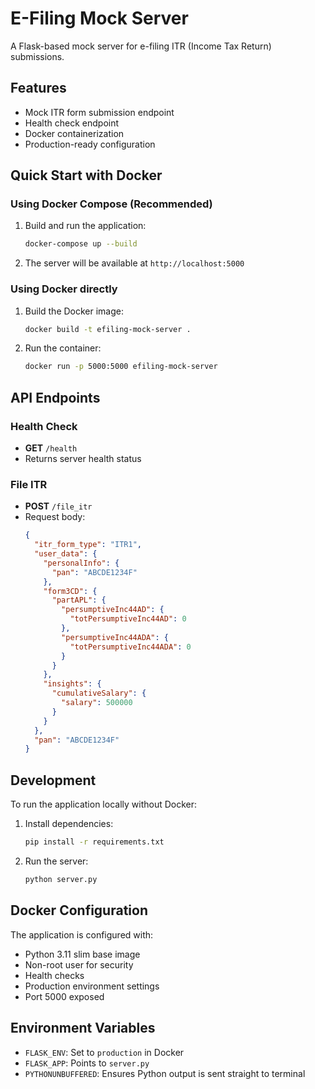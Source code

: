 # E-Filing Mock Server

A Flask-based mock server for e-filing ITR (Income Tax Return) submissions.

## Features

- Mock ITR form submission endpoint
- Health check endpoint
- Docker containerization
- Production-ready configuration

## Quick Start with Docker

### Using Docker Compose (Recommended)

1. Build and run the application:
   ```bash
   docker-compose up --build
   ```

2. The server will be available at `http://localhost:5000`

### Using Docker directly

1. Build the Docker image:
   ```bash
   docker build -t efiling-mock-server .
   ```

2. Run the container:
   ```bash
   docker run -p 5000:5000 efiling-mock-server
   ```

## API Endpoints

### Health Check
- **GET** `/health`
- Returns server health status

### File ITR
- **POST** `/file_itr`
- Request body:
  ```json
  {
    "itr_form_type": "ITR1",
    "user_data": {
      "personalInfo": {
        "pan": "ABCDE1234F"
      },
      "form3CD": {
        "partAPL": {
          "persumptiveInc44AD": {
            "totPersumptiveInc44AD": 0
          },
          "persumptiveInc44ADA": {
            "totPersumptiveInc44ADA": 0
          }
        }
      },
      "insights": {
        "cumulativeSalary": {
          "salary": 500000
        }
      }
    },
    "pan": "ABCDE1234F"
  }
  ```

## Development

To run the application locally without Docker:

1. Install dependencies:
   ```bash
   pip install -r requirements.txt
   ```

2. Run the server:
   ```bash
   python server.py
   ```

## Docker Configuration

The application is configured with:
- Python 3.11 slim base image
- Non-root user for security
- Health checks
- Production environment settings
- Port 5000 exposed

## Environment Variables

- `FLASK_ENV`: Set to `production` in Docker
- `FLASK_APP`: Points to `server.py`
- `PYTHONUNBUFFERED`: Ensures Python output is sent straight to terminal 
